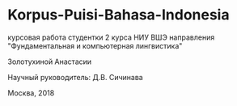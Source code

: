 # Korpus-Puisi-Bahasa-Indonesia

курсовая работа студентки 2 курса НИУ ВШЭ направления "Фундаментальная и компьютерная лингвистика"

Золотухиной Анастасии

Научный руководитель: Д.В. Сичинава

Москва, 2018

